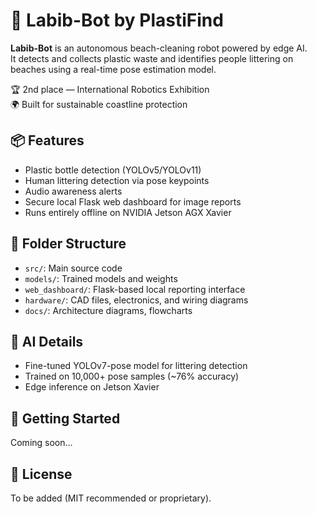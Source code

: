 # 🤖 Labib-Bot by PlastiFind

**Labib-Bot** is an autonomous beach-cleaning robot powered by edge AI.  
It detects and collects plastic waste and identifies people littering on beaches using a real-time pose estimation model.

🏆 2nd place — International Robotics Exhibition  
🌍 Built for sustainable coastline protection

## 📦 Features

- Plastic bottle detection (YOLOv5/YOLOv11)
- Human littering detection via pose keypoints
- Audio awareness alerts
- Secure local Flask web dashboard for image reports
- Runs entirely offline on NVIDIA Jetson AGX Xavier

## 📁 Folder Structure
- `src/`: Main source code
- `models/`: Trained models and weights
- `web_dashboard/`: Flask-based local reporting interface
- `hardware/`: CAD files, electronics, and wiring diagrams
- `docs/`: Architecture diagrams, flowcharts

## 🧠 AI Details
- Fine-tuned YOLOv7-pose model for littering detection
- Trained on 10,000+ pose samples (~76% accuracy)
- Edge inference on Jetson Xavier

## 🚀 Getting Started
Coming soon…

## 📄 License
To be added (MIT recommended or proprietary).

